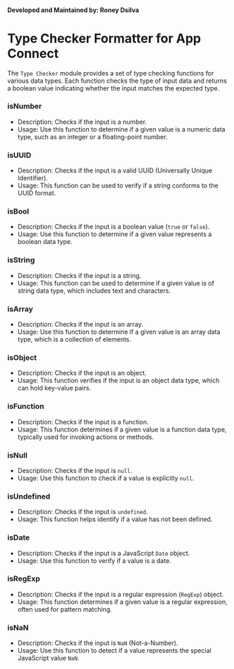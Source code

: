 #### Developed and Maintained by: Roney Dsilva
# Type Checker Formatter for App Connect

The `Type Checker` module provides a set of type checking functions for various data types. Each function checks the type of input data and returns a boolean value indicating whether the input matches the expected type.

### isNumber

- Description: Checks if the input is a number.
- Usage: Use this function to determine if a given value is a numeric data type, such as an integer or a floating-point number.

### isUUID

- Description: Checks if the input is a valid UUID (Universally Unique Identifier).
- Usage: This function can be used to verify if a string conforms to the UUID format.

### isBool

- Description: Checks if the input is a boolean value (`true` or `false`).
- Usage: Use this function to determine if a given value represents a boolean data type.

### isString

- Description: Checks if the input is a string.
- Usage: This function can be used to determine if a given value is of string data type, which includes text and characters.

### isArray

- Description: Checks if the input is an array.
- Usage: Use this function to determine if a given value is an array data type, which is a collection of elements.

### isObject

- Description: Checks if the input is an object.
- Usage: This function verifies if the input is an object data type, which can hold key-value pairs.

### isFunction

- Description: Checks if the input is a function.
- Usage: This function determines if a given value is a function data type, typically used for invoking actions or methods.

### isNull

- Description: Checks if the input is `null`.
- Usage: Use this function to check if a value is explicitly `null`.

### isUndefined

- Description: Checks if the input is `undefined`.
- Usage: This function helps identify if a value has not been defined.

### isDate

- Description: Checks if the input is a JavaScript `Date` object.
- Usage: Use this function to verify if a value is a date.

### isRegExp

- Description: Checks if the input is a regular expression (`RegExp`) object.
- Usage: This function determines if a given value is a regular expression, often used for pattern matching.

### isNaN

- Description: Checks if the input is `NaN` (Not-a-Number).
- Usage: Use this function to detect if a value represents the special JavaScript value `NaN`.
